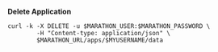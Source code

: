 
**Delete Application**
    
```
curl -k -X DELETE -u $MARATHON_USER:$MARATHON_PASSWORD \
		-H "Content-type: application/json" \
		$MARATHON_URL/apps/$MYUSERNAME/data 
```


